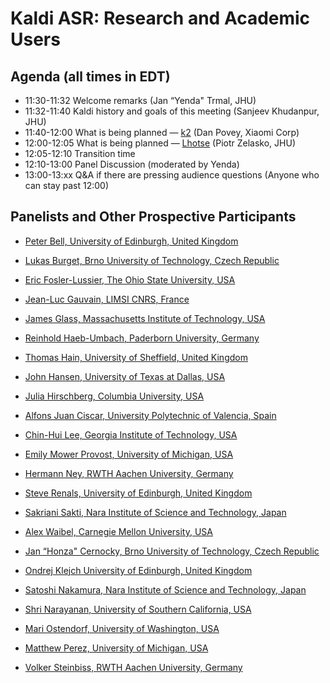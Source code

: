 # Kaldi ASR: Research and Academic Users #

## Agenda (all times in EDT) ##

* 11:30-11:32  Welcome remarks (Jan “Yenda" Trmal, JHU)
* 11:32-11:40  Kaldi history and goals of this meeting (Sanjeev Khudanpur, JHU)
* 11:40-12:00  What is being planned — [k2](k2.html) (Dan Povey, Xiaomi Corp)
* 12:00-12:05  What is being planned — [Lhotse](lhotse.html) (Piotr Zelasko, JHU)
* 12:05-12:10  Transition time
* 12:10-13:00  Panel Discussion (moderated by Yenda)
* 13:00-13:xx  Q&A if there are pressing audience questions (Anyone who can stay past 12:00)

## Panelists and Other Prospective Participants ##

* [Peter Bell, University of Edinburgh, United Kingdom](http://homepages.inf.ed.ac.uk/pbell1/)
* [Lukas Burget, Brno University of Technology, Czech Republic](https://www.fit.vut.cz/person/burget/.en)
* [Eric Fosler-Lussier, The Ohio State University, USA](https://efosler.github.io/)
* [Jean-Luc Gauvain, LIMSI CNRS, France](https://perso.limsi.fr/gauvain/)
* [James Glass, Massachusetts Institute of Technology, USA](https://www.csail.mit.edu/person/jim-glass)
* [Reinhold Haeb-Umbach, Paderborn University, Germany](https://ei.uni-paderborn.de/nt/personal/arbeitsgruppe/mitarbeiter/haeb-umbach/)
* [Thomas Hain, University of Sheffield, United Kingdom](https://www.sheffield.ac.uk/dcs/people/academic/thomas-hain)
* [John Hansen, University of Texas at Dallas, USA](https://personal.utdallas.edu/~john.hansen/)
* [Julia Hirschberg,  Columbia University, USA](https://www.engineering.columbia.edu/faculty/julia-hirschberg)
* [Alfons Juan Ciscar, University Polytechnic of Valencia, Spain](http://www.upv.es/ficha-personal/ajuanci)
* [Chin-Hui Lee, Georgia Institute of Technology, USA](https://chl.ece.gatech.edu/)
* [Emily Mower Provost, University of Michigan, USA](https://web.eecs.umich.edu/~emilykmp/)
* [Hermann Ney, RWTH Aachen University, Germany](https://www-i6.informatik.rwth-aachen.de/web/Staff/ney/index.html)
* [Steve Renals, University of Edinburgh, United Kingdom](https://www.research.ed.ac.uk/portal/en/persons/stephen-renals%283593b144-170a-4242-90cf-16ffbe82f45f%29.html)
* [Sakriani Sakti, Nara Institute of Science and Technology, Japan](http://isw3.naist.jp/Contents/Research/mi-02-en.html)
* [Alex Waibel, Carnegie Mellon University, USA](https://www.cs.cmu.edu/~ahw/)


* [Jan “Honza" Cernocky, Brno University of Technology, Czech Republic](https://www.fit.vut.cz/person/cernocky/.en)
* [Ondrej Klejch  University of Edinburgh, United Kingdom](http://www.cstr.ed.ac.uk/ssi/people/s1569734.html)
* [Satoshi Nakamura, Nara Institute of Science and Technology, Japan](https://ahcweb01.naist.jp/Prof.Nakamura/index_e.html)
* [Shri Narayanan, University of Southern California, USA](https://sail.usc.edu/people/shri.html)
* [Mari Ostendorf, University of Washington, USA](https://people.ece.uw.edu/ostendorf/)
* [Matthew Perez,  University of Michigan, USA](https://sites.google.com/a/umich.edu/matthew-perez)
* [Volker Steinbiss, RWTH Aachen University, Germany](https://www.rwth-aachen.de/cms/root/Die-RWTH/Kontakt-Anreise/Kontakt/~bdfr/Mitarbeiter-CAMPUS-/?contact=aaaaaaaaaaaktky&gguid=0x790258FDA605914489D91A25DF25FA4B&lidx=1)

